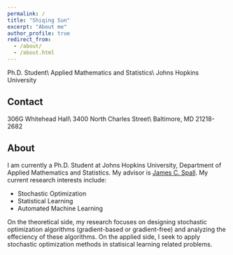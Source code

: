 ```yaml
---
permalink: /
title: "Shiqing Sun"
excerpt: "About me"
author_profile: true
redirect_from: 
  - /about/
  - /about.html
---
```


Ph.D. Student\\
Applied Mathematics and Statistics\\
Johns Hopkins University

Contact
---
306G Whitehead Hall\\
3400 North Charles Street\\
Baltimore, MD 21218-2682




About
---
I am currently a Ph.D. Student at Johns Hopkins University, Department of Applied Mathematics and Statistics. My advisor is [James C. Spall](http://www.ams.jhu.edu/~spall/Personal/). My current research interests include:
 - Stochastic Optimization
 - Statistical Learning
 - Automated Machine Learning
 
On the theoretical side, my research focuses on designing stochastic optimization algorithms (gradient-based or gradient-free) and analyzing the effeciency of these algorithms. On the applied side, I seek to apply stochastic optimization methods in statisical learning related problems. 



